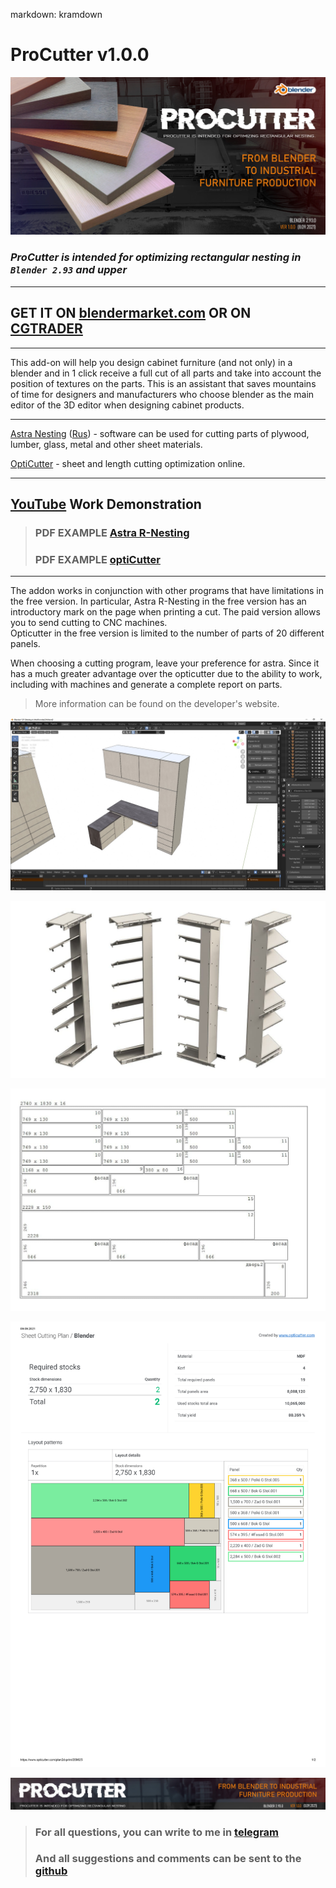 markdown: kramdown

# ProCutter v1.0.0
![](/doc/img/flaer.jpg)

### ***ProCutter is intended for optimizing rectangular nesting in `Blender 2.93` and upper***
___

## GET IT ON [blendermarket.com](https://blendermarket.com/products/procutter) OR ON [CGTRADER](https://www.cgtrader.com/3d-models/furniture/cabinet/procutter)
___

This add-on will help you design cabinet furniture (and not only) in a blender and in 1 click receive a full cut of all parts and take into account the position of textures on the parts. This is an assistant that saves mountains of time for designers and manufacturers who choose blender as the main editor of the 3D editor when designing cabinet products.
___

[Astra Nesting](http://www.astranest.com) ([Rus](http://astrapro.ru/default.asp?page=astra-raskroj)) - software can be used for cutting parts of plywood, lumber, glass, metal and other sheet materials.

[OptiCutter](https://www.opticutter.com/) - sheet and length cutting optimization online.
___

## [YouTube](https://www.youtube.com/watch?v=0b-oexc1S9I)  Work Demonstration


> ### PDF EXAMPLE **[Astra R-Nesting](./doc/img/Example_astra.pdf)**
> ### PDF EXAMPLE **[optiCutter](./doc/img/Example_opticutter.pdf)**

___


The addon works in conjunction with other programs that have limitations in the free version. In particular, Astra R-Nesting in the free version has an introductory mark on the page when printing a cut. The paid version allows you to send cutting to CNC machines. <br> 
Opticutter in the free version is limited to the number of parts of 20 different panels.

When choosing a cutting program, leave your preference for astra. Since it has a much greater advantage over the opticutter due to the ability to work, including with machines and generate a complete report on parts.

> More information can be found on the developer's website.


![](/doc/img/pic5.jpg)

![](/doc/img/pic3.jpg)

![](/doc/img/pic2.jpg)

![](/doc/img/pic4.jpg)


 

 ![](/doc/img/header.jpg)
> ### For all questions, you can write to me in [telegram](https://t.me/lanneq) 
> ### And all suggestions and comments can be sent to the [github](https://github.com/Lanneq/ProCutter/issues)





